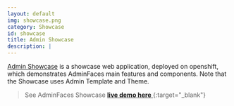 ```yaml
---
layout: default
img: showcase.png
category: Showcase
id: showcase
title: Admin Showcase
description: |
---
```


[Admin Showcase](https://github.com/adminfaces/admin-showcase) is a showcase web application, deployed on openshift, which demonstrates AdminFaces main features and components. Note that the Showcase uses Admin Template and Theme.

> See AdminFaces Showcase [**live demo here** <i class="fa fa-share"></i>](http://admin-showcase-admin-showcase.7e14.starter-us-west-2.openshiftapps.com/showcase/){:target="_blank"}

